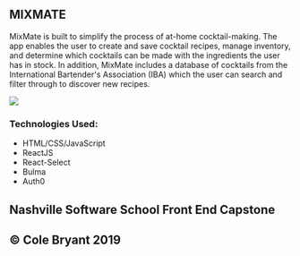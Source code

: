 ## MIXMATE

MixMate is built to simplify the process of at-home cocktail-making. The app enables the user to create and save cocktail recipes, manage inventory, and determine which cocktails can be made with the ingredients the user has in stock. In addition, MixMate includes a database of cocktails from the International Bartender's Association (IBA) which the user can search and filter through to discover new recipes.

![](MixMateClip.gif)

### Technologies Used:

- HTML/CSS/JavaScript
- ReactJS
- React-Select
- Bulma
- Auth0

## Nashville Software School Front End Capstone

## &copy; Cole Bryant 2019

